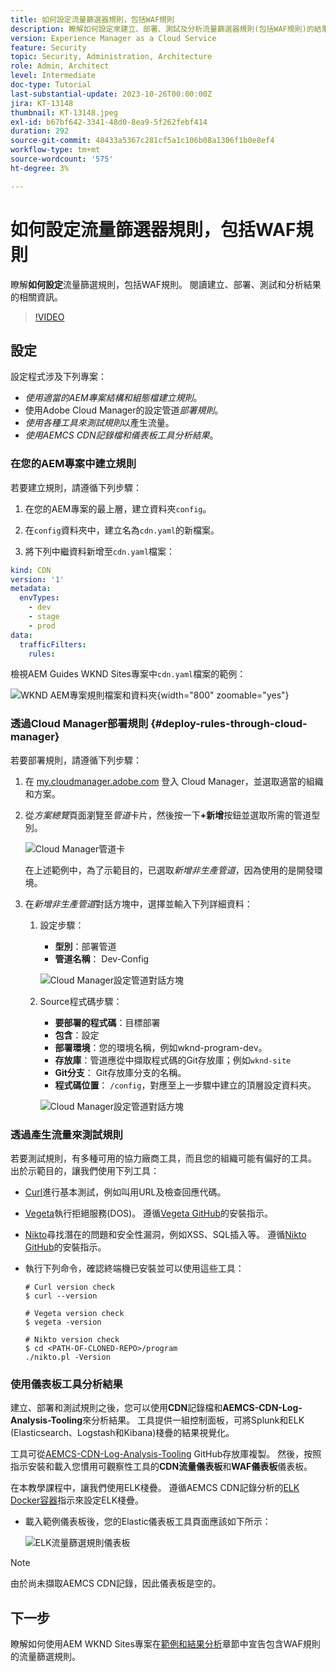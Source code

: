 ```yaml
---
title: 如何設定流量篩選器規則，包括WAF規則
description: 瞭解如何設定來建立、部署、測試及分析流量篩選器規則(包括WAF規則)的結果。
version: Experience Manager as a Cloud Service
feature: Security
topic: Security, Administration, Architecture
role: Admin, Architect
level: Intermediate
doc-type: Tutorial
last-substantial-update: 2023-10-26T00:00:00Z
jira: KT-13148
thumbnail: KT-13148.jpeg
exl-id: b67bf642-3341-48d0-8ea9-5f262febf414
duration: 292
source-git-commit: 48433a5367c281cf5a1c106b08a1306f1b0e8ef4
workflow-type: tm+mt
source-wordcount: '575'
ht-degree: 3%

---
```


# 如何設定流量篩選器規則，包括WAF規則

瞭解&#x200B;**如何設定**&#x200B;流量篩選規則，包括WAF規則。 閱讀建立、部署、測試和分析結果的相關資訊。

>[!VIDEO](https://video.tv.adobe.com/v/3425407?quality=12&learn=on)

## 設定

設定程式涉及下列專案：

- _使用適當的AEM專案結構和組態檔建立規則_。
- 使用Adobe Cloud Manager的設定管道&#x200B;_部署規則_。
- _使用各種工具來測試規則_&#x200B;以產生流量。
- _使用AEMCS CDN記錄檔和儀表板工具分析結果_。

### 在您的AEM專案中建立規則

若要建立規則，請遵循下列步驟：

1. 在您的AEM專案的最上層，建立資料夾`config`。

1. 在`config`資料夾中，建立名為`cdn.yaml`的新檔案。

1. 將下列中繼資料新增至`cdn.yaml`檔案：

```yaml
kind: CDN
version: '1'
metadata:
  envTypes:
    - dev
    - stage
    - prod
data:
  trafficFilters:
    rules:
```

檢視AEM Guides WKND Sites專案中`cdn.yaml`檔案的範例：

![WKND AEM專案規則檔案和資料夾](./assets/wknd-rules-file-and-folder.png){width="800" zoomable="yes"}

### 透過Cloud Manager部署規則 {#deploy-rules-through-cloud-manager}

若要部署規則，請遵循下列步驟：

1. 在 [my.cloudmanager.adobe.com](https://my.cloudmanager.adobe.com/) 登入 Cloud Manager，並選取適當的組織和方案。

1. 從&#x200B;_方案總覽_&#x200B;頁面瀏覽至&#x200B;_管道_&#x200B;卡片，然後按一下&#x200B;**+新增**&#x200B;按鈕並選取所需的管道型別。

   ![Cloud Manager管道卡](./assets/cloud-manager-pipelines-card.png)

   在上述範例中，為了示範目的，已選取&#x200B;_新增非生產管道_，因為使用的是開發環境。

1. 在&#x200B;_新增非生產管道_&#x200B;對話方塊中，選擇並輸入下列詳細資料：

   1. 設定步驟：

      - **型別**：部署管道
      - **管道名稱**： Dev-Config

      ![Cloud Manager設定管道對話方塊](./assets/cloud-manager-config-pipeline-step1-dialog.png)

   2. Source程式碼步驟：

      - **要部署的程式碼**：目標部署
      - **包含**：設定
      - **部署環境**：您的環境名稱，例如wknd-program-dev。
      - **存放庫**：管道應從中擷取程式碼的Git存放庫；例如`wknd-site`
      - **Git分支**： Git存放庫分支的名稱。
      - **程式碼位置**： `/config`，對應至上一步驟中建立的頂層設定資料夾。

      ![Cloud Manager設定管道對話方塊](./assets/cloud-manager-config-pipeline-step2-dialog.png)

### 透過產生流量來測試規則

若要測試規則，有多種可用的協力廠商工具，而且您的組織可能有偏好的工具。 出於示範目的，讓我們使用下列工具：

- [Curl](https://curl.se/)進行基本測試，例如叫用URL及檢查回應代碼。

- [Vegeta](https://github.com/tsenart/vegeta)執行拒絕服務(DOS)。 遵循[Vegeta GitHub](https://github.com/tsenart/vegeta#install)的安裝指示。

- [Nikto](https://github.com/sullo/nikto/wiki)尋找潛在的問題和安全性漏洞，例如XSS、SQL插入等。 遵循[Nikto GitHub](https://github.com/sullo/nikto)的安裝指示。

- 執行下列命令，確認終端機已安裝並可以使用這些工具：

  ```shell
  # Curl version check
  $ curl --version
  
  # Vegeta version check
  $ vegeta -version
  
  # Nikto version check
  $ cd <PATH-OF-CLONED-REPO>/program
  ./nikto.pl -Version
  ```

### 使用儀表板工具分析結果

建立、部署和測試規則之後，您可以使用&#x200B;**CDN**&#x200B;記錄檔和&#x200B;**AEMCS-CDN-Log-Analysis-Tooling**&#x200B;來分析結果。 工具提供一組控制面板，可將Splunk和ELK (Elasticsearch、Logstash和Kibana)棧疊的結果視覺化。

工具可從[AEMCS-CDN-Log-Analysis-Tooling](https://github.com/adobe/AEMCS-CDN-Log-Analysis-Tooling) GitHub存放庫複製。 然後，按照指示安裝和載入您慣用可觀察性工具的&#x200B;**CDN流量儀表板**&#x200B;和&#x200B;**WAF儀表板**&#x200B;儀表板。

在本教學課程中，讓我們使用ELK棧疊。 遵循AEMCS CDN記錄分析的[ELK Docker容器](https://github.com/adobe/AEMCS-CDN-Log-Analysis-Tooling/blob/main/ELK/README.md)指示來設定ELK棧疊。

- 載入範例儀表板後，您的Elastic儀表板工具頁面應該如下所示：

  ![ELK流量篩選規則儀表板](./assets/elk-dashboard.png)

>[!NOTE]
>
>    由於尚未擷取AEMCS CDN記錄，因此儀表板是空的。


## 下一步

瞭解如何使用AEM WKND Sites專案在[範例和結果分析](./examples-and-analysis.md)章節中宣告包含WAF規則的流量篩選規則。
